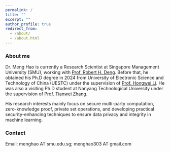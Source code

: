 ```yaml
---
permalink: /
title: ""
excerpt: ""
author_profile: true
redirect_from: 
  - /about/
  - /about.html
---
```


### About me
Dr. Meng Hao is currently a Research Scientist at Singapore Management University (SMU), working with [Prof. Robert H. Deng](http://www.mysmu.edu/faculty/robertdeng/). Before that, he obtained his Ph.D degree in 2024 from University of Electronic Science and Technology of China (UESTC) under the supervision of [Prof. Hongwei Li](https://scholar.google.com/citations?user=-o6u2gwAAAAJ&hl=en). He was also a visiting Ph.D student at Nanyang Technological University under the supervision of [Prof. Tianwei Zhang](https://personal.ntu.edu.sg/tianwei.zhang/). 

His research interests mainly focus on secure multi-party computation, zero-knowledge proof, private set operations, and developing practical security-enhancing techniques to ensure data privacy and integrity in machine learning. 

### Contact
Email: menghao AT smu.edu.sg; menghao303 AT gmail.com 

<!-- ### News

---
- <img src="https://zhangj111.github.io/images/new.gif">&nbsp; Aug 2024: Our paper "VulAdvisor: Natural Language Suggestion Generation for Software Vulnerability Repair" is accepted to ASE 2024. 
- <img src="https://zhangj111.github.io/images/new.gif">&nbsp; Jul 2024: Our three papers on "Python Type Inference", "Automated Program Repair", and "Smart Contract Auditing" are accepted to ICSE 2025. Congrats to all the co-authors!
- <img src="https://zhangj111.github.io/images/new.gif">&nbsp; Jul 2024: Our paper "PatchFinder: A Two-Phase Approach to Security Patch Tracing for Disclosed Vulnerabilities in Open-Source Software" is accepted to ISSTA 2024. Congrats to Kaixuan!
- <img src="https://zhangj111.github.io/images/new.gif">&nbsp; Mar 2024: I am hornored to serve as a PC Member of the APSEC ERA - Early Research Achievements-track!
- <img src="https://zhangj111.github.io/images/new.gif">&nbsp; Feb 2024: Our paper "Historical Embedding-Guided Efficient Large-Scale Federated Graph Learning" is accepted to SIGMOD 2024. Congrats to Anran!
- <img src="https://zhangj111.github.io/images/new.gif">&nbsp; Feb 2024: I am hornored to serve as a PC Member of the 40th Annual Computer Security Applications Conference (ACSAC 2024)!
- <img src="https://zhangj111.github.io/images/new.gif">&nbsp; Jan 2024: Our paper "BadEdit: Backdooring Large Language Models by Model Editing" is accepted to ICLR 2024. Congrats to Yanzhou!
- Dec 2023: Our paper "An Empirical Study on Noisy Label Learning for Program Understanding" is accepted to ICSE 2024. Congrats to Wenhan!
- Dec 2023: I am hornored to serve as a PC Member of the First International Workshop on Large Language Models for Code (LLM4Code)!
- Nov 2023: I am deeply honored to join the Program Committee of ASE 2024! I encourage SE researchers to submit high-quality papers and contribute to this top-tier conference!
- Sep 2023: Our paper "An Empirical Study on Fine-tuning Large Language Models of Code for Automated Program Repair" has received <img src="https://zhangj111.github.io/images/award.gif"><font color="red">ACM SIGSOFT Distinguished Paper Award</font> in ASE 2023.
- Aug 2023: Our paper "RUNNER: Responsible UNfair NEuron Repair for Enhancing Deep Neural Network Fairness" is accepted to ICSE 2024.
- Jul 2023: Our two papers "Learning to Locate and Describe Vulnerabilities" and "An Empirical Study on Fine-tuning Large Language Models of Code for Automated Program Repair" are accepted to ASE 2023.
- May 2023: Our paper "Detecting Condition-Related Bugs with Control Flow Graph Neural Network" is accepted to ISSTA 2023.

--- -->
<!--
<div class="footer" style="padding-left: 6px; font-weight: bold; color: #000000; text-align: center; font-size: 1.5em;">
  <table align="center" style="height: 100px; width: 100px;">
         style="display: none"
         //www.clustrmaps.com/map_v2.png?d=c0iE23T-kE1Z77RydQ1UoeK1VAiMMSYMmQ2R2rgt6Mk&cl=ffffff
        <tr>
                <th align="center">
                <script type="text/javascript" id="clstr_globe" src="//clustrmaps.com/globe.js?d=qAz8a6vT9oDJttjE07NAse4pOKtmO3Q4B5x6UWO5P9k"></script>
                </th>
        </tr>
  </table>
</div>
-->

